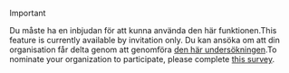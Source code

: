 > [!IMPORTANT]
> <span data-ttu-id="7cd79-101">Du måste ha en inbjudan för att kunna använda den här funktionen.</span><span class="sxs-lookup"><span data-stu-id="7cd79-101">This feature is currently available by invitation only.</span></span> <span data-ttu-id="7cd79-102">Du kan ansöka om att din organisation får delta genom att genomföra [den här undersökningen](https://aka.ms/ax2012upgrade).</span><span class="sxs-lookup"><span data-stu-id="7cd79-102">To nominate your organization to participate, please complete [this survey](https://aka.ms/ax2012upgrade).</span></span> 
